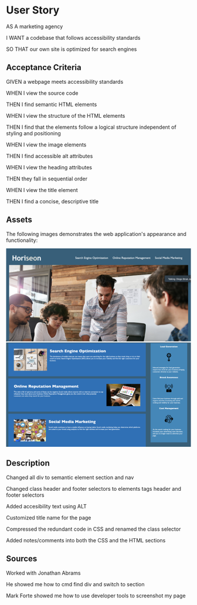 # User Story 

AS A marketing agency

I WANT a codebase that follows accessibility standards

SO THAT our own site is optimized for search engines

## Acceptance Criteria 

GIVEN a webpage meets accessibility standards

WHEN I view the source code

THEN I find semantic HTML elements

WHEN I view the structure of the HTML elements

THEN I find that the elements follow a logical structure independent of styling and positioning

WHEN I view the image elements

THEN I find accessible alt attributes

WHEN I view the heading attributes

THEN they fall in sequential order

WHEN I view the title element

THEN I find a concise, descriptive title


## Assets

The following images demonstrates the web application's appearance and functionality:

![screenshot](./assets/images/screenshot.png)
![screenshot](./assets/images/bottomscreenshot.png)





## Description

Changed all div to semantic element section and nav

Changed class header and footer selectors to elements tags header and footer selectors

Added accesibility text using ALT 

Customized title name for the page 

Compressed the redundant code in CSS and renamed the class selector

Added notes/comments into both the CSS and the HTML sections


## Sources

Worked with Jonathan Abrams

He showed me how to cmd find div and switch to section 

Mark Forte showed me how to use developer tools to screenshot my page









